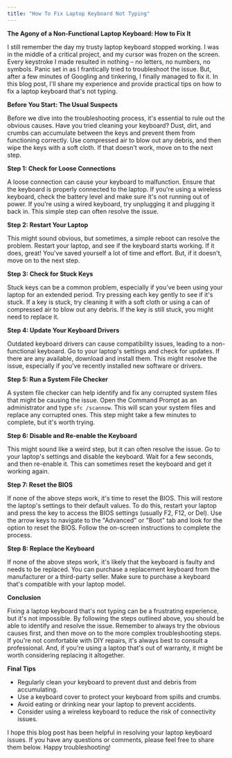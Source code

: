 ```yaml
---
title: "How To Fix Laptop Keyboard Not Typing"
---
```


**The Agony of a Non-Functional Laptop Keyboard: How to Fix It**

I still remember the day my trusty laptop keyboard stopped working. I was in the middle of a critical project, and my cursor was frozen on the screen. Every keystroke I made resulted in nothing – no letters, no numbers, no symbols. Panic set in as I frantically tried to troubleshoot the issue. But, after a few minutes of Googling and tinkering, I finally managed to fix it. In this blog post, I'll share my experience and provide practical tips on how to fix a laptop keyboard that's not typing.

**Before You Start: The Usual Suspects**

Before we dive into the troubleshooting process, it's essential to rule out the obvious causes. Have you tried cleaning your keyboard? Dust, dirt, and crumbs can accumulate between the keys and prevent them from functioning correctly. Use compressed air to blow out any debris, and then wipe the keys with a soft cloth. If that doesn't work, move on to the next step.

**Step 1: Check for Loose Connections**

A loose connection can cause your keyboard to malfunction. Ensure that the keyboard is properly connected to the laptop. If you're using a wireless keyboard, check the battery level and make sure it's not running out of power. If you're using a wired keyboard, try unplugging it and plugging it back in. This simple step can often resolve the issue.

**Step 2: Restart Your Laptop**

This might sound obvious, but sometimes, a simple reboot can resolve the problem. Restart your laptop, and see if the keyboard starts working. If it does, great! You've saved yourself a lot of time and effort. But, if it doesn't, move on to the next step.

**Step 3: Check for Stuck Keys**

Stuck keys can be a common problem, especially if you've been using your laptop for an extended period. Try pressing each key gently to see if it's stuck. If a key is stuck, try cleaning it with a soft cloth or using a can of compressed air to blow out any debris. If the key is still stuck, you might need to replace it.

**Step 4: Update Your Keyboard Drivers**

Outdated keyboard drivers can cause compatibility issues, leading to a non-functional keyboard. Go to your laptop's settings and check for updates. If there are any available, download and install them. This might resolve the issue, especially if you've recently installed new software or drivers.

**Step 5: Run a System File Checker**

A system file checker can help identify and fix any corrupted system files that might be causing the issue. Open the Command Prompt as an administrator and type `sfc /scannow`. This will scan your system files and replace any corrupted ones. This step might take a few minutes to complete, but it's worth trying.

**Step 6: Disable and Re-enable the Keyboard**

This might sound like a weird step, but it can often resolve the issue. Go to your laptop's settings and disable the keyboard. Wait for a few seconds, and then re-enable it. This can sometimes reset the keyboard and get it working again.

**Step 7: Reset the BIOS**

If none of the above steps work, it's time to reset the BIOS. This will restore the laptop's settings to their default values. To do this, restart your laptop and press the key to access the BIOS settings (usually F2, F12, or Del). Use the arrow keys to navigate to the "Advanced" or "Boot" tab and look for the option to reset the BIOS. Follow the on-screen instructions to complete the process.

**Step 8: Replace the Keyboard**

If none of the above steps work, it's likely that the keyboard is faulty and needs to be replaced. You can purchase a replacement keyboard from the manufacturer or a third-party seller. Make sure to purchase a keyboard that's compatible with your laptop model.

**Conclusion**

Fixing a laptop keyboard that's not typing can be a frustrating experience, but it's not impossible. By following the steps outlined above, you should be able to identify and resolve the issue. Remember to always try the obvious causes first, and then move on to the more complex troubleshooting steps. If you're not comfortable with DIY repairs, it's always best to consult a professional. And, if you're using a laptop that's out of warranty, it might be worth considering replacing it altogether.

**Final Tips**

* Regularly clean your keyboard to prevent dust and debris from accumulating.
* Use a keyboard cover to protect your keyboard from spills and crumbs.
* Avoid eating or drinking near your laptop to prevent accidents.
* Consider using a wireless keyboard to reduce the risk of connectivity issues.

I hope this blog post has been helpful in resolving your laptop keyboard issues. If you have any questions or comments, please feel free to share them below. Happy troubleshooting!

